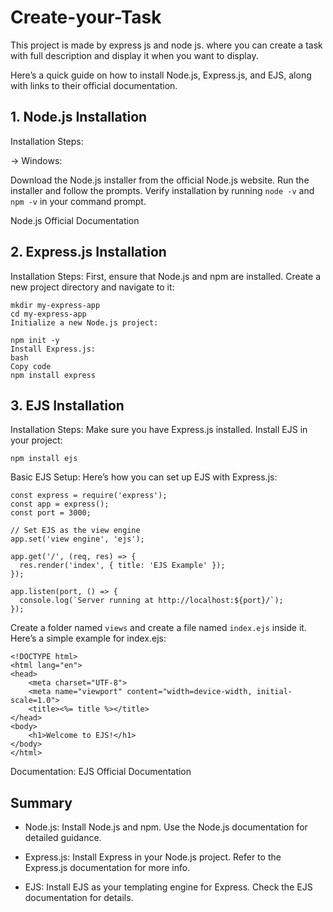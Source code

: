 # Create-your-Task
This project is made by express js  and node js. where you can create a task with full description and display it when you want to display.

Here’s a quick guide on how to install Node.js, Express.js, and EJS, along with links to their official documentation.

## 1. Node.js Installation
Installation Steps:

-> Windows:

Download the Node.js installer from the official Node.js website.
Run the installer and follow the prompts.
Verify installation by running ```node -v``` and ```npm -v``` in your command prompt.

Node.js Official Documentation

## 2. Express.js Installation
Installation Steps:
First, ensure that Node.js and npm are installed.
Create a new project directory and navigate to it:
```
mkdir my-express-app
cd my-express-app
Initialize a new Node.js project:

npm init -y
Install Express.js:
bash
Copy code
npm install express
```


## 3. EJS Installation
Installation Steps:
Make sure you have Express.js installed.
Install EJS in your project:
```
npm install ejs
```
Basic EJS Setup:
Here’s how you can set up EJS with Express.js:

```
const express = require('express');
const app = express();
const port = 3000;

// Set EJS as the view engine
app.set('view engine', 'ejs');

app.get('/', (req, res) => {
  res.render('index', { title: 'EJS Example' });
});

app.listen(port, () => {
  console.log(`Server running at http://localhost:${port}/`);
});
```
Create a folder named ```views``` and create a file named ```index.ejs``` inside it. Here’s a simple example for index.ejs:
```
<!DOCTYPE html>
<html lang="en">
<head>
    <meta charset="UTF-8">
    <meta name="viewport" content="width=device-width, initial-scale=1.0">
    <title><%= title %></title>
</head>
<body>
    <h1>Welcome to EJS!</h1>
</body>
</html>
```
Documentation:
EJS Official Documentation

## Summary
- Node.js: Install Node.js and npm. Use the Node.js documentation for detailed guidance.
  
- Express.js: Install Express in your Node.js project. Refer to the Express.js documentation for more info.
  
- EJS: Install EJS as your templating engine for Express. Check the EJS documentation for details.
